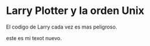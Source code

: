  # Larry Plotter y la orden Unix
El codigo de Larry cada vez es mas peligroso. 

este es mi texot nuevo.
